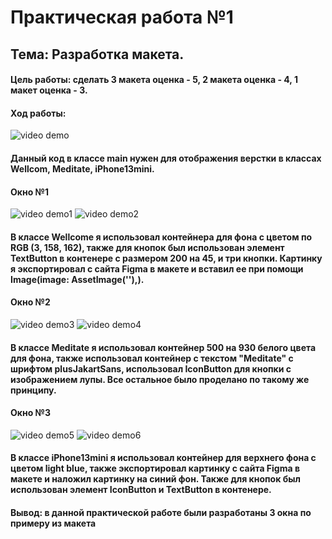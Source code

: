 # Практическая работа №1
## Тема: Разработка макета.

#### Цель работы: сделать 3 макета оценка - 5, 2 макета оценка - 4, 1 макет оценка - 3.

#### Ход работы:

<img src="main.png" alt="video demo"/>

#### Данный код в классе main нужен для отображения верстки в классах Wellcom, Meditate, iPhone13mini.

#### Окно №1

<img src="WelcomeCode.png" alt="video demo1"/>

<img src="Welcome.png" alt="video demo2"/>

#### В классе Wellcome я использовал контейнера для фона с цветом по RGB (3, 158, 162), также для кнопок был использован элемент TextButton в контенере с размером 200 на 45, и три кнопки. Картинку я экспортировал с сайта Figma в макете и вставил ее при помощи Image(image: AssetImage(''),).

#### Окно №2

<img src="MeditateCode.png" alt="video demo3"/>

<img src="Meditate.png" alt="video demo4"/>

#### В классе Meditate я использовал контейнер 500 на 930 белого цвета для фона, также использовал контейнер с текстом "Meditate" с шрифтом plusJakartSans, использовал IconButton для кнопки с изображением лупы. Все остальное было проделано по такому же принципу.

#### Окно №3

<img src="iPhone13miniCode.png" alt="video demo5"/>

<img src="iPhone13mini.png" alt="video demo6"/>

#### В классе iPhone13mini я использовал контейнер для верхнего фона с цветом light blue, также экспортировал картинку с сайта Figma в макете и наложил картинку на синий фон. Также для кнопок был использован элемент IconButton и TextButton в контенере.

#### Вывод: в данной практической работе были разработаны 3 окна по примеру из макета
